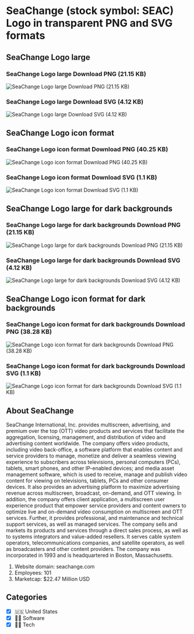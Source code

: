 # SeaChange (stock symbol: SEAC) Logo in transparent PNG and SVG formats

## SeaChange Logo large

### SeaChange Logo large Download PNG (21.15 KB)

![SeaChange Logo large Download PNG (21.15 KB)](/img/orig/SEAC_BIG-658786fb.png)

### SeaChange Logo large Download SVG (4.12 KB)

![SeaChange Logo large Download SVG (4.12 KB)](/img/orig/SEAC_BIG-cb1207e6.svg)

## SeaChange Logo icon format

### SeaChange Logo icon format Download PNG (40.25 KB)

![SeaChange Logo icon format Download PNG (40.25 KB)](/img/orig/SEAC-5ebe30a2.png)

### SeaChange Logo icon format Download SVG (1.1 KB)

![SeaChange Logo icon format Download SVG (1.1 KB)](/img/orig/SEAC-4756f88a.svg)

## SeaChange Logo large for dark backgrounds

### SeaChange Logo large for dark backgrounds Download PNG (21.15 KB)

![SeaChange Logo large for dark backgrounds Download PNG (21.15 KB)](/img/orig/SEAC_BIG.D-681086c3.png)

### SeaChange Logo large for dark backgrounds Download SVG (4.12 KB)

![SeaChange Logo large for dark backgrounds Download SVG (4.12 KB)](/img/orig/SEAC_BIG.D-43daa97e.svg)

## SeaChange Logo icon format for dark backgrounds

### SeaChange Logo icon format for dark backgrounds Download PNG (38.28 KB)

![SeaChange Logo icon format for dark backgrounds Download PNG (38.28 KB)](/img/orig/SEAC.D-0336d205.png)

### SeaChange Logo icon format for dark backgrounds Download SVG (1.1 KB)

![SeaChange Logo icon format for dark backgrounds Download SVG (1.1 KB)](/img/orig/SEAC.D-17e10f23.svg)

## About SeaChange

SeaChange International, Inc. provides multiscreen, advertising, and premium over the top (OTT) video products and services that facilitate the aggregation, licensing, management, and distribution of video and advertising content worldwide. The company offers video products, including video back-office, a software platform that enables content and service providers to manage, monetize and deliver a seamless viewing experience to subscribers across televisions, personal computers (PCs), tablets, smart phones, and other IP-enabled devices; and media asset management software, which is used to receive, manage and publish video content for viewing on televisions, tablets, PCs and other consumer devices. It also provides an advertising platform to maximize advertising revenue across multiscreen, broadcast, on-demand, and OTT viewing. In addition, the company offers client application, a multiscreen user experience product that empower service providers and content owners to optimize live and on-demand video consumption on multiscreen and OTT services. Further, it provides professional, and maintenance and technical support services, as well as managed services. The company sells and markets its products and services through a direct sales process, as well as to systems integrators and value-added resellers. It serves cable system operators, telecommunications companies, and satellite operators, as well as broadcasters and other content providers. The company was incorporated in 1993 and is headquartered in Boston, Massachusetts.

1. Website domain: seachange.com
2. Employees: 101
3. Marketcap: $22.47 Million USD


## Categories
- [x] 🇺🇸 United States
- [x] 👨‍💻 Software
- [x] 👩‍💻 Tech
